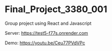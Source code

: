 # Final_Project_3380_001
Group project using React and Javascript

Server: 
https://test5-f77s.onrender.com

Demo:
https://youtu.be/Ceu77PVdVPc
